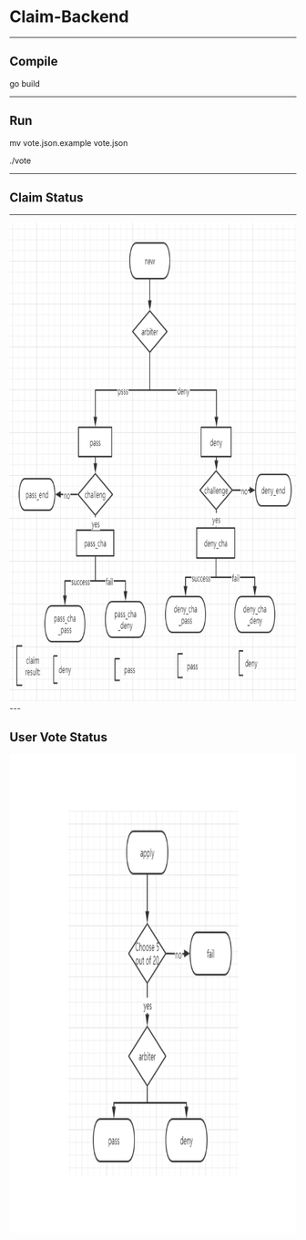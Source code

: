 # Claim-Backend

---

## Compile

go build

---

## Run

mv vote.json.example vote.json

./vote

---

## Claim Status

---

<img src="https://github.com/nsure-tech/claim-backend/blob/main/claim_status.png" width="880px" height="840px"/>
---

## User Vote Status

<img src="https://github.com/nsure-tech/claim-backend/blob/main/user_status.png" width="880px" height="840px"/>

